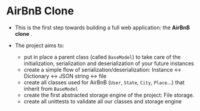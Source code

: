 # AirBnB Clone

* This is the first step towards building a full web application: the  **AirBnB clone** .
* The project aims to:

  * put in place a parent class (called `BaseModel`) to take care of the initialization, serialization and deserialization of your future instances
  * create a simple flow of serialization/deserialization: Instance <-> Dictionary <-> JSON string <-> file
  * create all classes used for AirBnB (`User`, `State`, `City`, `Place`…) that inherit from `BaseModel`
  * create the first abstracted storage engine of the project: File storage.
  * create all unittests to validate all our classes and storage engine
